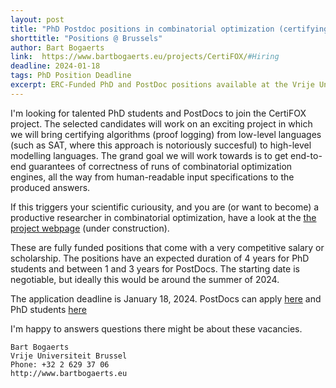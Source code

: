 ```yaml
---
layout: post
title: "PhD Postdoc positions in combinatorial optimization (certifying algorithms / proof logging) (deadline January 18, 2024)"
shorttitle: "Positions @ Brussels"
author: Bart Bogaerts
link:  https://www.bartbogaerts.eu/projects/CertiFOX/#Hiring
deadline: 2024-01-18
tags: PhD Position Deadline
excerpt: ERC-Funded PhD and PostDoc positions available at the Vrije Universiteit Brussel to join the proof logging revolution and make combinatorial optimizers deliver 100% correcntess guarantees. 
---
```


I'm looking for talented PhD students and PostDocs to join the CertiFOX project. The selected candidates will work on an exciting project in which we will bring certifying algorithms (proof logging) from low-level languages (such as SAT, where this approach is notoriously succesful) to high-level modelling languages. The grand goal we will work towards is to get end-to-end guarantees of correctness of runs of combinatorial optimization engines, all the way from human-readable input specifications to the produced answers. 

If this triggers your scientific curiousity, and you are (or want to become) a productive researcher in combinatorial optimization, have a look at the [the project webpage](https://bartbogaerts.eu/projects/CertiFOX) (under construction). 

These are fully funded positions that come with a very competitive salary or scholarship. The positions have an expected duration of 4 years for PhD students and between 1 and 3 years for PostDocs. The starting date is negotiable, but ideally this would be around the summer of 2024.
 
The application deadline is January 18, 2024.
PostDocs can apply [here](https://jobs.vub.be/job/Elsene-PostDoc-in-Combinatorial-Search-&-Optimization-%28Certifying-Algorithms-Proof-Logging%29/1006990301/) and PhD students [here](https://jobs.vub.be/job/Elsene-PhD-Scholarship-in-Combinatorial-Search-&-Optimization-%28Certifying-Algorithms-Proof-Logging%29/1006993801/)

I'm happy to answers questions there might be about these vacancies. 


    Bart Bogaerts
    Vrije Universiteit Brussel
    Phone: +32 2 629 37 06
    http://www.bartbogaerts.eu
